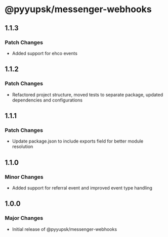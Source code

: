 # @pyyupsk/messenger-webhooks

## 1.1.3

### Patch Changes

- Added support for ehco events

## 1.1.2

### Patch Changes

- Refactored project structure, moved tests to separate package, updated
  dependencies and configurations

## 1.1.1

### Patch Changes

- Update package.json to include exports field for better module resolution

## 1.1.0

### Minor Changes

- Added support for referral event and improved event type handling

## 1.0.0

### Major Changes

- Initial release of @pyyupsk/messenger-webhooks
